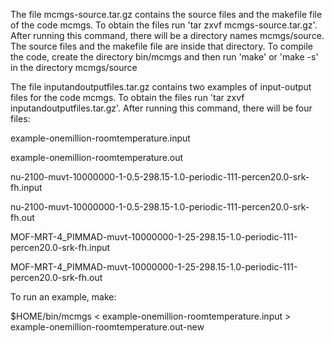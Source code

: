 The file mcmgs-source.tar.gz contains the source files and the makefile file of the code mcmgs.
To obtain the files run 'tar zxvf mcmgs-source.tar.gz'. After running this command, there will be a directory names mcmgs/source.
The source files and the makefile file are inside that directory. To compile the code, create the directory bin/mcmgs and then 
run 'make' or 'make -s' in the directory mcmgs/source

The file inputandoutputfiles.tar.gz contains two examples of input-output files for the code mcmgs.
To obtain the files run 'tar zxvf inputandoutputfiles.tar.gz'. After running this command, there will be four files:

example-onemillion-roomtemperature.input

example-onemillion-roomtemperature.out

nu-2100-muvt-10000000-1-0.5-298.15-1.0-periodic-111-percen20.0-srk-fh.input

nu-2100-muvt-10000000-1-0.5-298.15-1.0-periodic-111-percen20.0-srk-fh.out

MOF-MRT-4_PIMMAD-muvt-10000000-1-25-298.15-1.0-periodic-111-percen20.0-srk-fh.input

MOF-MRT-4_PIMMAD-muvt-10000000-1-25-298.15-1.0-periodic-111-percen20.0-srk-fh.out

To run an example, make:

$HOME/bin/mcmgs < example-onemillion-roomtemperature.input > example-onemillion-roomtemperature.out-new
